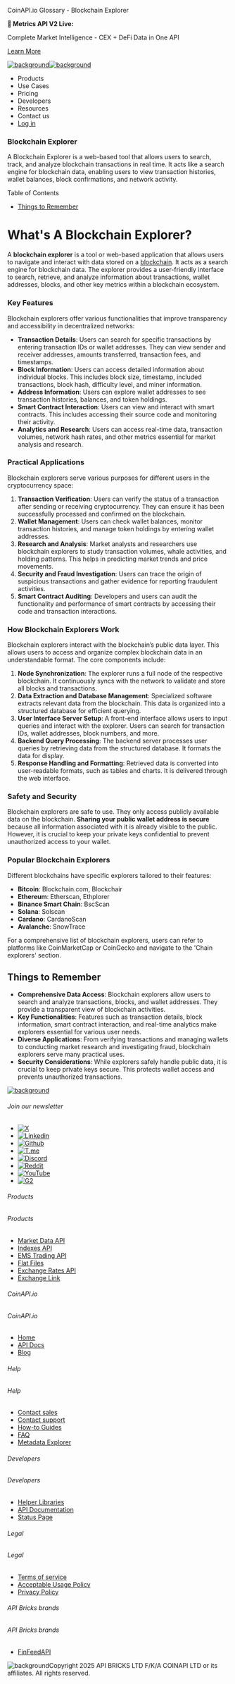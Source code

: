 CoinAPI.io Glossary - Blockchain Explorer

**🚀 Metrics API V2 Live:**

Complete Market Intelligence - CEX + DeFi Data in One API

[Learn More](https://www.coinapi.io/blog/metrics-api-v2-trading-volume-analysis-and-on-chain-metrics)

[![background](https://cdn.sanity.io/images/o65xz72l/production/268144c90959611dea3e360f81e4549c3cd03fd0-142x34.svg)![background](https://cdn.sanity.io/images/o65xz72l/production/e0ca0c29b08cb53631d77de4a84246da316d55d2-142x34.svg)](/)

* Products
* Use Cases
* Pricing
* Developers
* Resources
* Contact us
* [Log in](https://console.coinapi.io/)

### Blockchain Explorer

A Blockchain Explorer is a web-based tool that allows users to search, track, and analyze blockchain transactions in real time. It acts like a search engine for blockchain data, enabling users to view transaction histories, wallet balances, block confirmations, and network activity.

Table of Contents

* [Things to Remember](#link-d00061e7de79)

What's A Blockchain Explorer?
=============================

A **blockchain explorer** is a tool or web-based application that allows users to navigate and interact with data stored on a [blockchain](#). It acts as a search engine for blockchain data. The explorer provides a user-friendly interface to search, retrieve, and analyze information about transactions, wallet addresses, blocks, and other key metrics within a blockchain ecosystem.

### Key Features

Blockchain explorers offer various functionalities that improve transparency and accessibility in decentralized networks:

* **Transaction Details**: Users can search for specific transactions by entering transaction IDs or wallet addresses. They can view sender and receiver addresses, amounts transferred, transaction fees, and timestamps.
* **Block Information**: Users can access detailed information about individual blocks. This includes block size, timestamp, included transactions, block hash, difficulty level, and miner information.
* **Address Information**: Users can explore wallet addresses to see transaction histories, balances, and token holdings.
* **Smart Contract Interaction**: Users can view and interact with smart contracts. This includes accessing their source code and monitoring their activity.
* **Analytics and Research**: Users can access real-time data, transaction volumes, network hash rates, and other metrics essential for market analysis and research.

### Practical Applications

Blockchain explorers serve various purposes for different users in the cryptocurrency space:

1. **Transaction Verification**: Users can verify the status of a transaction after sending or receiving cryptocurrency. They can ensure it has been successfully processed and confirmed on the blockchain.
2. **Wallet Management**: Users can check wallet balances, monitor transaction histories, and manage token holdings by entering wallet addresses.
3. **Research and Analysis**: Market analysts and researchers use blockchain explorers to study transaction volumes, whale activities, and holding patterns. This helps in predicting market trends and price movements.
4. **Security and Fraud Investigation**: Users can trace the origin of suspicious transactions and gather evidence for reporting fraudulent activities.
5. **Smart Contract Auditing**: Developers and users can audit the functionality and performance of smart contracts by accessing their code and transaction interactions.

### How Blockchain Explorers Work

Blockchain explorers interact with the blockchain’s public data layer. This allows users to access and organize complex blockchain data in an understandable format. The core components include:

1. **Node Synchronization**: The explorer runs a full node of the respective blockchain. It continuously syncs with the network to validate and store all blocks and transactions.
2. **Data Extraction and Database Management**: Specialized software extracts relevant data from the blockchain. This data is organized into a structured database for efficient querying.
3. **User Interface Server Setup**: A front-end interface allows users to input queries and interact with the explorer. Users can search for transaction IDs, wallet addresses, block numbers, and more.
4. **Backend Query Processing**: The backend server processes user queries by retrieving data from the structured database. It formats the data for display.
5. **Response Handling and Formatting**: Retrieved data is converted into user-readable formats, such as tables and charts. It is delivered through the web interface.

### Safety and Security

Blockchain explorers are safe to use. They only access publicly available data on the blockchain. **Sharing your public wallet address is secure** because all information associated with it is already visible to the public. However, it is crucial to keep your private keys confidential to prevent unauthorized access to your wallet.

### Popular Blockchain Explorers

Different blockchains have specific explorers tailored to their features:

* **Bitcoin**: Blockchain.com, Blockchair
* **Ethereum**: Etherscan, Ethplorer
* **Binance Smart Chain**: BscScan
* **Solana**: Solscan
* **Cardano**: CardanoScan
* **Avalanche**: SnowTrace

For a comprehensive list of blockchain explorers, users can refer to platforms like CoinMarketCap or CoinGecko and navigate to the 'Chain explorers' section.

Things to Remember
------------------

* **Comprehensive Data Access**: Blockchain explorers allow users to search and analyze transactions, blocks, and wallet addresses. They provide a transparent view of blockchain activities.
* **Key Functionalities**: Features such as transaction details, block information, smart contract interaction, and real-time analytics make explorers essential for various user needs.
* **Diverse Applications**: From verifying transactions and managing wallets to conducting market research and investigating fraud, blockchain explorers serve many practical uses.
* **Security Considerations**: While explorers safely handle public data, it is crucial to keep private keys secure. This protects wallet access and prevents unauthorized transactions.

[![background](https://cdn.sanity.io/images/o65xz72l/production/99475f0760777c30125556b2707e1e8f77f2fba0-179x42.svg)](/)

###### Join our newsletter

* [![X](https://cdn.sanity.io/images/o65xz72l/production/89a93ecdd3eaa62f0d2bad091ff6d92a31e9c372-28x28.svg)](https://twitter.com/realcoinapi "X")
* [![Linkedin](https://cdn.sanity.io/images/o65xz72l/production/be666e8656abe83e43c1db9a3ab76d44b9af5cb5-28x28.svg)](https://www.linkedin.com/company/coinapi "Linkedin")
* [![Github](https://cdn.sanity.io/images/o65xz72l/production/80703d2d9baaef7e7f5471a54a720b9383a63aab-28x28.svg)](https://github.com/coinapi/coinapi-sdk "Github")
* [![T.me](https://cdn.sanity.io/images/o65xz72l/production/39be23a1db383ad12c3e9d4bebae9bc77bf59b8b-28x28.svg)](https://t.me/coinapiofficial "T.me")
* [![Discord](https://cdn.sanity.io/images/o65xz72l/production/9862f060f9b89536f18d4e8770a11bfb00c3e3fd-30x28.svg)](https://discord.gg/vgJbjjsVaC "Discord")
* [![Reddit](https://cdn.sanity.io/images/o65xz72l/production/d02e41d1eab87d289f2bc6a390bcd0c7def1b7ac-30x28.svg)](https://www.reddit.com/r/CoinAPI/ "Reddit")
* [![YouTube](https://cdn.sanity.io/images/o65xz72l/production/535425f0f99df8b6173d663721f8941430d637b2-28x28.svg)](https://www.youtube.com/@CoinAPI_Official "YouTube")
* [![G2](/_next/image?url=https%3A%2F%2Fcdn.sanity.io%2Fimages%2Fo65xz72l%2Fproduction%2F4b1d455c2cab4bf625e7cc96a1b74695c0b3c4bc-28x28.png&w=64&q=75)](https://www.g2.com/products/coinapi/reviews "G2")

###### Products

###### Products

* [Market Data API](/products/market-data-api)
* [Indexes API](/products/indexes-api)
* [EMS Trading API](/products/ems-api)
* [Flat Files](/products/flat-files)
* [Exchange Rates API](/products/exchange-rates-api)
* [Exchange Link](https://www.coinapi.io/products/exchange-link)

###### CoinAPI.io

###### CoinAPI.io

* [Home](https://www.coinapi.io/)
* [API Docs](https://docs.coinapi.io/?_gl=1*jgom05*_gcl_au*NTIxNjU3NzExLjE3MzU1OTM0MTE.*_ga*OTI3MDg0NzQ2LjE3MzU1OTM0MDk.*_ga_063767QGZW*MTczODA3Mzc5MC43My4wLjE3MzgwNzM3OTAuNjAuMC4w*_ga_EXCQW96F7R*MTczODA3Mzc5MC4xMjEuMC4xNzM4MDczNzkwLjAuMC4w)
* [Blog](https://www.coinapi.io/blog)

###### Help

###### Help

* [Contact sales](/contact-us)
* [Contact support](https://console.coinapi.io/?link=/support-tickets)
* [How-to Guides](https://docs.coinapi.io/market-data/how-to-guides/?_gl=1*16m3ndl*_gcl_au*NTIxNjU3NzExLjE3MzU1OTM0MTE.*_ga*OTI3MDg0NzQ2LjE3MzU1OTM0MDk.*_ga_063767QGZW*MTczODA3Mzc5MC43My4wLjE3MzgwNzM3OTAuNjAuMC4w*_ga_EXCQW96F7R*MTczODA3Mzc5MC4xMjEuMC4xNzM4MDczNzkwLjAuMC4w)
* [FAQ](https://docs.coinapi.io/general/faq/?_gl=1*dfjpiw*_gcl_au*NTIxNjU3NzExLjE3MzU1OTM0MTE.*_ga*OTI3MDg0NzQ2LjE3MzU1OTM0MDk.*_ga_063767QGZW*MTczODA3Mzc5MC43My4wLjE3MzgwNzM3OTAuNjAuMC4w*_ga_EXCQW96F7R*MTczODA3Mzc5MC4xMjEuMC4xNzM4MDczNzkwLjAuMC4w)
* [Metadata Explorer](https://docs.coinapi.io/market-data/metadata-tables/introduction)

###### Developers

###### Developers

* [Helper Libraries](https://github.com/api-bricks/api-bricks-sdk/)
* [API Documentation](https://docs.coinapi.io/?_gl=1*iuavdb*_gcl_au*NTIxNjU3NzExLjE3MzU1OTM0MTE.*_ga*OTI3MDg0NzQ2LjE3MzU1OTM0MDk.*_ga_063767QGZW*MTczODA3Mzc5MC43My4wLjE3MzgwNzM3OTAuNjAuMC4w*_ga_EXCQW96F7R*MTczODA3Mzc5MC4xMjEuMC4xNzM4MDczNzkwLjAuMC4w)
* [Status Page](https://status.coinapi.io/?_gl=1*1ww1bbe*_gcl_au*NTIxNjU3NzExLjE3MzU1OTM0MTE.*_ga*OTI3MDg0NzQ2LjE3MzU1OTM0MDk.*_ga_063767QGZW*MTczODA3Mzc5MC43My4wLjE3MzgwNzM3OTAuNjAuMC4w*_ga_EXCQW96F7R*MTczODA3Mzc5MC4xMjEuMC4xNzM4MDczNzkwLjAuMC4w)

###### Legal

###### Legal

* [Terms of service](/legal#terms)
* [Acceptable Usage Policy](/legal#aup)
* [Privacy Policy](/legal#policy)

###### API Bricks brands

###### API Bricks brands

* [FinFeedAPI](https://finfeedapi.com/?utm_source=coinapi.io&utm_medium=referral&utm_campaign=footer)

![background](https://cdn.sanity.io/images/o65xz72l/production/5f005fa1cc9dc85c59ae054bb4a4838566b65c4e-25x26.svg)Copyright 2025 API BRICKS LTD F/K/A COINAPI LTD or its affiliates. All rights reserved.